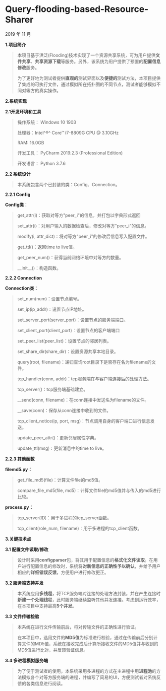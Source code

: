 # Query-flooding-based-Resource-Sharer

2019 年 11 月

**1.项目简介**

> 本项目基于洪泛(Flooding)技术实现了一个资源共享系统，可为用户提供**文件共享**、**共享资源下载**等服务。另外，该系统为用户提供了预置的**配置信息修改**服务。
>
> 为了更好地为测试者提供**直观的**测试界面以及**便捷的**测试方法，本项目提供了集成的可执行文件，通过模拟所在拓扑图的不同节点，测试者能够模拟不同对等方的真实操作。

**2.系统实现**

**2.1开发环境和工具**

> 操作系统： Windows 10 1903
>
> 处理器：Intel^®^ Core™ i7-8809G CPU @ 3.10GHz
>
> RAM: 16.0GB
>
> 开发工具： PyCharm 2019.2.3 (Professional Edition)
>
> 开发语言： Python 3.7.6

**2.2 系统设计**

> 本系统包含两个已封装的类：Config、Connection。

**2.2.1 Config**

**Config类**：

> get\_attr(i)：获取对等方"peer\_i"的信息，并打包以字典形式返回
>
> set\_attr(i)：对用户输入的数据检查后，修改对等方"peer\_i"的信息。
>
> modify(i, attr\_dict)：将对等方"peer\_i"的修改后信息写入配置文件。
>
> get\_ttl()：返回time to live值。
>
> get\_peer\_num()：获得当前网络环境中对等方的数量。
>
> \_\_init\_\_()：构造函数。

**2.2.2 Connection**

**Connection类**：

> set\_num(num)：设置节点编号。
>
> set\_ip(ip\_addr)：设置节点IP地址。
>
> set\_server\_port(server\_port)：设置节点的服务端端口。
>
> set\_client\_port(client\_port)：设置节点的客户端端口
>
> set\_peer\_list(peer\_list)：设置节点的邻居列表。
>
> set\_share\_dir(share\_dir)：设置资源共享本地目录。
>
> query(root, filename)：递归查询root目录下是否存在名为filename的文件。
>
> tcp\_handler(conn, addr)：tcp服务端在与客户端连接后的处理方法。
>
> tcp\_server()：tcp服务端基础建立。
>
> \_\_send(conn, filename)：在conn连接中发送名为filename的文件。
>
> \_\_save(conn)：保存从conn连接中收到的文件。
>
> tcp\_client\_notice(ip, port, msg)：节点调用自身的客户端口进行信息发送。
>
> update\_peer\_attr()：更新邻居属性字典。
>
> update\_ttl(msg)：更新消息中的time to live。

**2.2.3 其他函数**

**filemd5.py：**

> get\_file\_md5(file)：计算文件file的md5值。
>
> compare\_file\_md5(file, md5)：计算文件file的md5值并与传入的md5进行比较。

**process.py：**

> tcp\_server(ID)：用于多进程的tcp\_server函数。
>
> tcp\_client(role\_num, filename)：用于多进程的tcp\_client函数。

**3.关键技术点**

**3.1 配置文件读取/修改**

> 设计时采用**configparser**包，将其用于配置信息的**格式化文件读取**。在用户进行配置信息的修改时，系统将**对新信息的正确性予以确认**，并给予用户相应的**详细错误反馈**，方便用户进行修改更正。

**3.2 服务端支持并发**

> 本系统应用**多线程**，将TCP服务端对连接的处理方法封装，并在产生连接时**新建一个处理线程**，此时服务端继续监听其他并发连接。考虑到运行效率，在本项目中支持最高**5个并发**。

**3.3 文件传输检验**

> 本系统在进行文件传输前后，将对传输文件的正确性进行验证。
>
> 在本项目中，选用文件的**MD5值**为标准进行校验，通过在传输前后分别计算文件的MD5值，系统在接收完成后计算所接收文件的MD5值并与收到的MD5值进行比对，并反馈验证信息。

**3.4 多进程模拟服务端**

> 为了便于测试者的使用，本系统采用多进程的方式在主进程中用**进程池**的方法模拟各个对等方服务端的进程，并编写了简易的UI，方便测试者对系统反馈的各类信息进行阅读。

